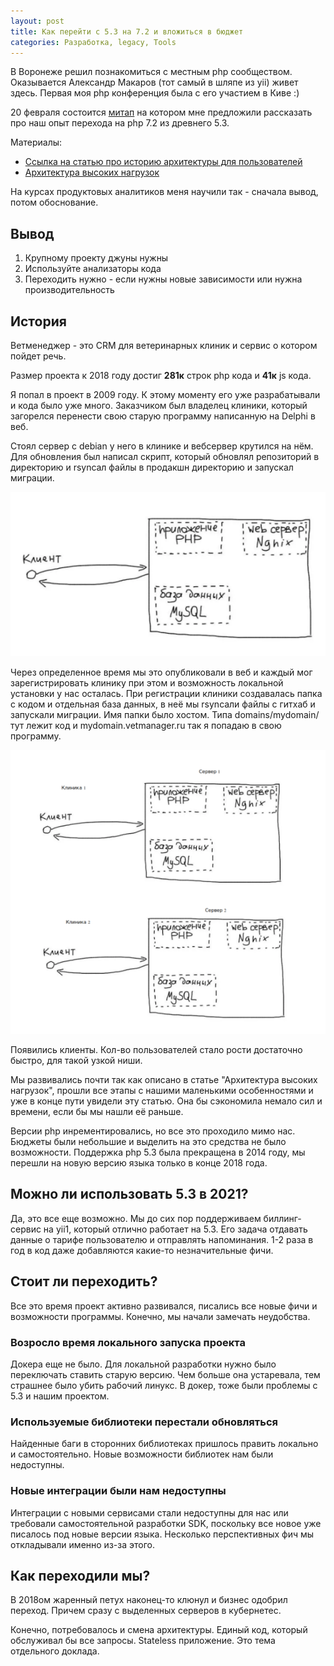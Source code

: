 ```yaml
---
layout: post
title: Как перейти с 5.3 на 7.2 и вложиться в бюджет
categories: Разработка, legacy, Tools
---
```


В Воронеже решил познакомиться с местным php сообществом. 
Оказывается Александр Макаров (тот самый в шляпе из yii) живет здесь. Первая моя php конференция была с его участием в Киве :)

20 февраля состоится [митап](https://github.com/phpvrn/meetings/tree/master/2%20%D0%B2%D1%81%D1%82%D1%80%D0%B5%D1%87%D0%B0%20(20.02.21)) на котором мне предложили рассказать про наш опыт перехода на php 7.2 из древнего 5.3.

Материалы: 
* [Ссылка на статью про историю архитектуры для пользователей](https://vetmanager.ru/blog/istoria-arkhitekturi-nashego-servisa?fbclid=IwAR2lEzrZJ4Np-_NTwKyDnhmokKf1u-Whky0VJ6iHSzKs2i62uen9Y34lOok)
* [Архитектура высоких нагрузок](https://ruhighload.com/%D0%90%D1%80%D1%85%D0%B8%D1%82%D0%B5%D0%BA%D1%82%D1%83%D1%80%D0%B0+%D0%B2%D1%8B%D1%81%D0%BE%D0%BA%D0%B8%D1%85+%D0%BD%D0%B0%D0%B3%D1%80%D1%83%D0%B7%D0%BE%D0%BA)

На курсах продуктовых аналитиков меня научили так - сначала вывод, потом обоснование.

## Вывод

1. Крупному проекту джуны нужны
1. Используйте анализаторы кода
1. Переходить нужно - если нужны новые зависимости или нужна производительность

## История 

Ветменеджер - это CRM для ветеринарных клиник и сервис о котором пойдет речь. 

Размер проекта к 2018 году достиг **281к** строк php кода и **41к** js кода. 

Я попал в проект в 2009 году. К этому моменту его уже разрабатывали и кода было уже много. Заказчиком был владелец клиники, который загорелся перенести свою старую программу написанную на Delphi в веб. 

Стоял сервер с debian у него в клинике и вебсервер крутился на нём. Для обновления был написал скрипт, который обновлял репозиторий в директорию и rsyncал файлы в продакшн директорию и запускал миграции.

![Первая архитектура](/images/2021/02/first-arch.png)

Через определенное время мы это опубликовали в веб и каждый мог зарегистрировать клинику при этом и возможность локальной установки у нас осталась.
При регистрации клиники создавалась папка с кодом и отдельная база данных, в неё мы rsyncали файлы с гитхаб и запускали миграции. Имя папки было хостом. Типа domains/mydomain/ тут лежит код и mydomain.vetmanager.ru так я попадаю в свою программу.

![Вторая архитектура](/images/2021/02/second-arch.png)

Появились клиенты. Кол-во пользователей стало рости достаточно быстро, для такой узкой ниши. 

Мы развивались почти так как описано в статье "Архитектура высоких нагрузок", прошли все этапы с нашими маленькими особенностями и уже в конце пути увидели эту статью. Она бы сэкономила немало сил и времени, если бы мы нашли её раньше.

Версии php инрементировались, но все это проходило мимо нас. Бюджеты были небольшие и выделить на это средства не было возможности. Поддержка php 5.3 была прекращена в 2014 году, мы перешли на новую версию языка только в конце 2018 года.

## Можно ли использовать 5.3 в 2021?

Да, это все еще возможно. Мы до сих пор поддерживаем биллинг-сервис на yii1, который отлично работает на 5.3. Его задача отдавать данные о тарифе пользователю и отправлять напоминания. 1-2 раза в год в код даже добавляются какие-то незначительные фичи.

## Стоит ли переходить?

Все это время проект активно развивался, писались все новые фичи и возможности программы. Конечно, мы начали замечать неудобства. 

### Возросло время локального запуска проекта

Докера еще не было. Для локальной разработки нужно было переключать ставить старую версию. Чем больше она устаревала, тем страшнее было убить рабочий линукс. В докер, тоже были проблемы с 5.3 и нашим проектом. 

### Используемые библиотеки перестали обновляться

Найденные баги в сторонних библиотеках пришлось править локально и самостоятельно. Новые возможности библиотек нам были недоступны.

### Новые интеграции были нам недоступны

Интеграции с новыми сервисами стали недоступны для нас или требовали самостоятельной разработки SDK, поскольку все новое уже писалось под новые версии языка. Несколько перспективных фич мы откладывали именно из-за этого.

## Как переходили мы? 

В 2018ом жаренный петух наконец-то клюнул и бизнес одобрил переход. Причем сразу с выделенных серверов в кубернетес. 

Конечно, потребовалось и смена архитектуры. Единый код, который обслуживал бы все запросы. Stateless приложение. Это тема отдельного доклада. 










